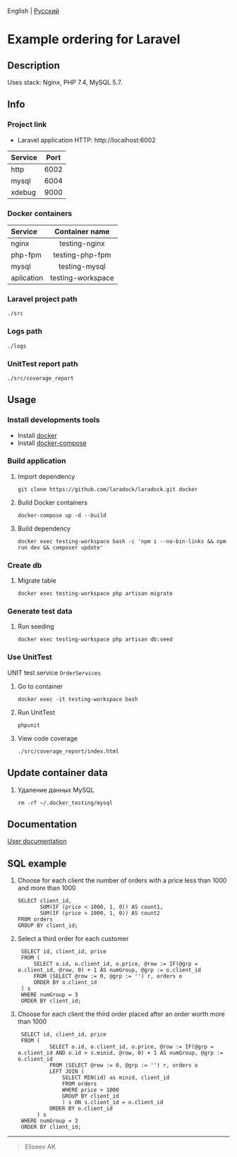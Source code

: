 English | [Русский](https://github.com/cs-eliseev/laravel-ordering-example/blob/master/README.ru_RU.md)

Example ordering for Laravel
=======

## Description

Uses stack: Nginx, PHP 7.4, MySQL 5.7.


## Info

### Project link

* Laravel application HTTP: http://localhost:6002

|Service|Port|
|:---|:---:|
|http|6002|
|mysql|6004|
|xdebug|9000|

### Docker containers

|Service|Container name|
|:---|:---:|
|nginx|testing-nginx|
|php-fpm|testing-php-fpm|
|mysql|testing-mysql|
|aplication|testing-workspace|

### Laravel project path

```
./src
```

### Logs path

```
./logs
```

### UnitTest report path

```
./src/coverage_report
```


## Usage

### Install developments tools

* Install [docker](https://docs.docker.com/engine/installation/)
* Install [docker-compose](https://docs.docker.com/compose/install/)

### Build application

1. Import dependency

    ```shell
    git clone https://github.com/laradock/laradock.git docker
    ```

1. Build Docker containers

    ```shell
    docker-compose up -d --build
    ```

1. Build dependency

    ```shell
    docker exec testing-workspace bash -c 'npm i --no-bin-links && npm run dev && composer update'
    ```


### Create db

1. Migrate table
 
    ```shell
    docker exec testing-workspace php artisan migrate
    ```

### Generate test data

1. Run seeding

    ```shell
    docker exec testing-workspace php artisan db:seed
    ```    
 
### Use UnitTest

UNIT test service `OrderServices`

1. Go to container

    ```shell
    docker exec -it testing-workspace bash
    ```

1. Run UnitTest

    ```shell
    phpunit
    ```

1. View code coverage

    ```
   ./src/coverage_report/index.html
   ```


## Update container data

1. Удаление данных MySQL

    ```shell
    rm -rf ~/.docker_testing/mysql
   ```


## Documentation

[User documentation](https://github.com/cs-eliseev/laravel-testing-example/blob/master/src/README.md)


## SQL example

1. Choose for each client the number of orders with a price less than 1000 and more than 1000

    ```mysql
    SELECT client_id,
           SUM(IF (price < 1000, 1, 0)) AS count1,
           SUM(IF (price > 1000, 1, 0)) AS count2
    FROM orders
    GROUP BY client_id;
    ```

1. Select a third order for each customer
    
   ```mysql
    SELECT id, client_id, price
    FROM (
        SELECT o.id, o.client_id, o.price, @row := IF(@grp = o.client_id, @row, 0) + 1 AS numGroup, @grp := o.client_id
        FROM (SELECT @row := 0, @grp := '') r, orders o
        ORDER BY o.client_id
    ) s
    WHERE numGroup = 3
    ORDER BY client_id;
    ```

1. Choose for each client the third order placed after an order worth more than 1000
    
   ```mysql
    SELECT id, client_id, price
    FROM (
             SELECT o.id, o.client_id, o.price, @row := IF(@grp = o.client_id AND o.id > s.minid, @row, 0) + 1 AS numGroup, @grp := o.client_id
             FROM (SELECT @row := 0, @grp := '') r, orders o
             LEFT JOIN (
                 SELECT MIN(id) as minid, client_id
                 FROM orders
                 WHERE price > 1000
                 GROUP BY client_id
                 ) s ON s.client_id = o.client_id
             ORDER BY o.client_id
         ) s
    WHERE numGroup = 3
    ORDER BY client_id;
    ```


***

> Eliseev AK